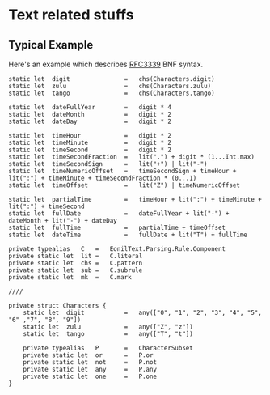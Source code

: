 Text related stuffs
===================














Typical Example
----------------

Here's an example which describes [RFC3339](https://www.ietf.org/rfc/rfc3339.txt) BNF syntax.

	static let	digit				=	chs(Characters.digit)
	static let	zulu				=	chs(Characters.zulu)
	static let	tango				=	chs(Characters.tango)
	
	static let	dateFullYear		=	digit * 4
	static let	dateMonth			=	digit * 2
	static let	dateDay				=	digit * 2
	
	static let	timeHour			=	digit * 2
	static let	timeMinute			=	digit * 2
	static let	timeSecond			=	digit * 2
	static let	timeSecondFraction	=	lit(".") + digit * (1...Int.max)
	static let	timeSecondSign		=	lit("+") | lit("-")
	static let	timeNumericOffset	=	timeSecondSign + timeHour + lit(":") + timeMinute + timeSecondFraction * (0...1)
	static let	timeOffset			=	lit("Z") | timeNumericOffset
	
	static let	partialTime			=	timeHour + lit(":") + timeMinute + lit(":") + timeSecond
	static let	fullDate			=	dateFullYear + lit("-") + dateMonth + lit("-") + dateDay
	static let	fullTime			=	partialTime + timeOffset
	static let	dateTime			=	fullDate + lit("T") + fullTime

	private typealias	C	=	EonilText.Parsing.Rule.Component
	private static let	lit	=	C.literal
	private static let	chs	=	C.pattern
	private static let	sub	=	C.subrule
	private static let	mk	=	C.mark

	////

	private struct Characters {
		static let	digit			=	any(["0", "1", "2", "3", "4", "5", "6" ,"7", "8", "9"])
		static let	zulu			=	any(["Z", "z"])
		static let	tango			=	any(["T", "t"])
		
		private typealias	P		=	CharacterSubset
		private static let	or		=	P.or
		private static let	not		=	P.not
		private static let	any		=	P.any
		private static let	one		=	P.one
	}
	










